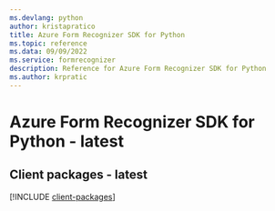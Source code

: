 ```yaml
---
ms.devlang: python
author: kristapratico
title: Azure Form Recognizer SDK for Python
ms.topic: reference
ms.data: 09/09/2022
ms.service: formrecognizer
description: Reference for Azure Form Recognizer SDK for Python
ms.author: krpratic
---
```

# Azure Form Recognizer SDK for Python - latest

## Client packages - latest
[!INCLUDE [client-packages](form-recognizer-client-index.md)]
